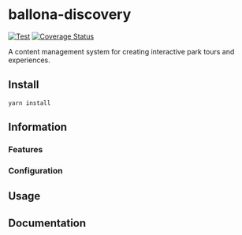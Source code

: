 # ballona-discovery

[![Test](https://github.com/dhkatz/ballona-discovery/actions/workflows/test.yml/badge.svg)](https://github.com/dhkatz/ballona-discovery/actions/workflows/test.yml) [![Coverage Status](https://coveralls.io/repos/github/dhkatz/ballona-discovery/badge.svg?branch=master)](https://coveralls.io/github/dhkatz/ballona-discovery?branch=master)

A content management system for creating interactive park tours and experiences.

## Install

``yarn install``

## Information

### Features

### Configuration

## Usage

## Documentation
